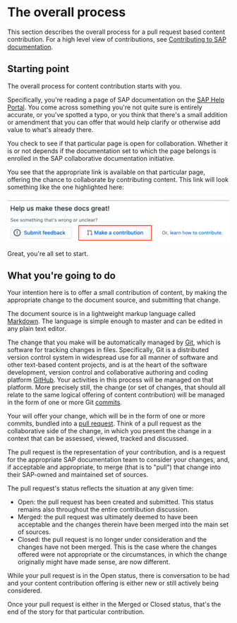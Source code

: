 # The overall process

This section describes the overall process for a pull request based content contribution. For a high level view of contributions, see [Contributing to SAP documentation](../contributing.md).

## Starting point

The overall process for content contribution starts with you.

Specifically, you're reading a page of SAP documentation on the [SAP Help Portal][sap-help-portal]. You come across something you're not quite sure is entirely accurate, or you've spotted a typo, or you think that there's a small addition or amendment that you can offer that would help clarify or otherwise add value to what's already there.

You check to see if that particular page is open for collaboration. Whether it is or not depends if the documentation set to which the page belongs is enrolled in the SAP collaborative documentation initiative.

You see that the appropriate link is available on that particular page, offering the chance to collaborate by contributing content. This link will look something like the one highlighted here:

![Content contribution link](../assets/content-contribution-link.png)

Great, you're all set to start.

## What you're going to do

Your intention here is to offer a small contribution of content, by making the appropriate change to the document source, and submitting that change.

The document source is in a lightweight markup language called [Markdown][markdown]. The language is simple enough to master and can be edited in any plain text editor.

The change that you make will be automatically managed by [Git][git], which is software for tracking changes in files. Specifically, Git is a distributed version control system in widespread use for all manner of software and other text-based content projects, and is at the heart of the software development, version control and collaborative authoring and coding platform [GitHub][github]. Your activities in this process will be managed on that platform. More precisely still, the change (or set of changes, that should all relate to the same logical offering of content contribution) will be managed in the form of one or more Git [commits][commit].

Your will offer your change, which will be in the form of one or more commits, bundled into a [pull request][github-pull-request]. Think of a pull request as the collaborative side of the change, in which you present the change in a context that can be assessed, viewed, tracked and discussed.

The pull request is the representation of your contribution, and is a request for the appropriate SAP documentation team to consider your changes, and, if acceptable and appropriate, to merge (that is to "pull") that change into their SAP-owned and maintained set of sources.

The pull request's status reflects the situation at any given time:

- Open: the pull request has been created and submitted. This status remains also throughout the entire contribution discussion.
- Merged: the pull request was ultimately deemed to have been acceptable and the changes therein have been merged into the main set of sources.
- Closed: the pull request is no longer under consideration and the changes have not been merged. This is the case where the changes offered were not appropriate or the circumstances, in which the change originally might have made sense, are now different.

While your pull request is in the Open status, there is conversation to be had and your content contribution offering is either new or still actively being considered.

Once your pull request is either in the Merged or Closed status, that's the end of the story for that particular contribution.










[sap-help-portal]: https://help.sap.com
[markdown]: https://en.wikipedia.org/wiki/Markdown
[git]: https://en.wikipedia.org/wiki/Git
[github]: https://github.com
[commit]: https://en.wikipedia.org/wiki/Commit_(version_control)
[github-pull-request]: https://docs.github.com/en/github/collaborating-with-issues-and-pull-requests/about-pull-requests
